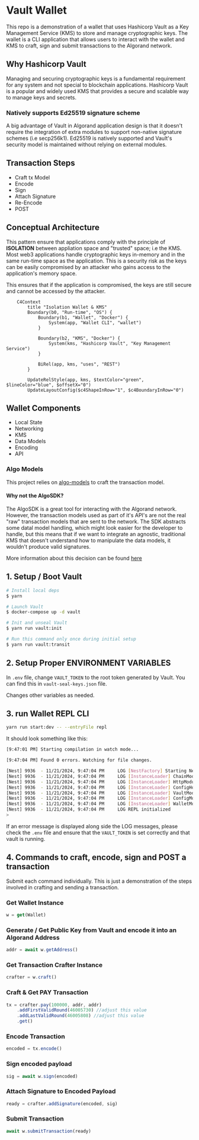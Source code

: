 # Vault Wallet

This repo is a demonstration of a wallet that uses Hashicorp Vault as a Key Management Service (KMS) to store and manage cryptographic keys. The wallet is a CLI application that allows users to interact with the wallet and KMS to craft, sign and submit transactions to the Algorand network.

## Why Hashicorp Vault

Managing and securing cryptographic keys is a fundamental requirement for any system and not special to blockchain applications. 
Hashicorp Vault is a popular and widely used KMS that provides a secure and scalable way to manage keys and secrets.

### Natively supports Ed25519 signature scheme

A big advantage of Vault in Algorand application design is that it doesn't require the integration of extra modules to support non-native signature schemes (i.e secp256k1).
Ed25519 is natively supported and Vault's security model is maintained without relying on external modules.

## Transaction Steps
- Craft tx Model
- Encode
- Sign
- Attach Signature
- Re-Encode
- POST

## Conceptual Architecture

This pattern ensure that applications comply with the principle of **ISOLATION** between appliation space and "trusted" space; i.e the KMS.
Most web3 applications handle cryptographic keys in-memory and in the same run-time space as the application. This is a security risk as the keys can be easily compromised by an attacker who gains access to the application's memory space.

This ensures that if the application is compromised, the keys are still secure and cannot be accessed by the attacker.

```mermaid
    C4Context
        title "Isolation Wallet & KMS"
        Boundary(b0, "Run-time", "OS") {
            Boundary(b1, "Wallet", "Docker") {
                System(app, "Wallet CLI", "wallet")
            }

            Boundary(b2, "KMS", "Docker") {
                System(kms, "Hashicorp Vault", "Key Management Service")
            }

            BiRel(app, kms, "uses", "REST")
        }

        UpdateRelStyle(app, kms, $textColor="green", $lineColor="blue", $offsetX="0")
        UpdateLayoutConfig($c4ShapeInRow="1", $c4BoundaryInRow="0")

```

## Wallet Components
- Local State
- Networking
- KMS
- Data Models
- Encoding
- API

### Algo Models

This project relies on [algo-models](https://www.npmjs.com/package/@algorandfoundation/algo-models) to craft the transaction model.

#### Why not the AlgoSDK? 

The AlgoSDK is a great tool for interacting with the Algorand network. However, the transaction models
used as part of it's API's are not the real "raw" transaction models that are sent to the network. The SDK abstracts some datal model handling, which might look easier for the developer to handle, but
this means that if we want to integrate an agnostic, traditional KMS that doesn't understand how to manipulate the data models, it wouldn't produce valid signatures.

More information about this decision can be found [here](https://github.com/algorandfoundation/algo-models)


## 1. Setup / Boot Vault

```bash
# Install local deps
$ yarn

# Launch Vault
$ docker-compose up -d vault

# Init and unseal Vault
$ yarn run vault:init

# Run this command only once during initial setup
$ yarn run vault:transit


``` 

## 2. Setup Proper ENVIRONMENT VARIABLES

In `.env` file, change `VAULT_TOKEN` to the root token generated by Vault. You can find this in `vault-seal-keys.json` file.

Changes other variables as needed.

## 3. run Wallet REPL CLI

```bash
yarn run start:dev -- --entryFile repl 
```

It should look something like this:

```bash
[9:47:01 PM] Starting compilation in watch mode...

[9:47:04 PM] Found 0 errors. Watching for file changes.

[Nest] 9936  - 11/21/2024, 9:47:04 PM     LOG [NestFactory] Starting Nest application...
[Nest] 9936  - 11/21/2024, 9:47:04 PM     LOG [InstanceLoader] ChainModule dependencies initialized
[Nest] 9936  - 11/21/2024, 9:47:04 PM     LOG [InstanceLoader] HttpModule dependencies initialized
[Nest] 9936  - 11/21/2024, 9:47:04 PM     LOG [InstanceLoader] ConfigHostModule dependencies initialized
[Nest] 9936  - 11/21/2024, 9:47:04 PM     LOG [InstanceLoader] VaultModule dependencies initialized
[Nest] 9936  - 11/21/2024, 9:47:04 PM     LOG [InstanceLoader] ConfigModule dependencies initialized
[Nest] 9936  - 11/21/2024, 9:47:04 PM     LOG [InstanceLoader] WalletModule dependencies initialized
[Nest] 9936  - 11/21/2024, 9:47:04 PM     LOG REPL initialized
> 

```

If an error message is displayed along side the LOG messages, please check the `.env` file and ensure that the `VAULT_TOKEN` is set correctly and that vault is running. 


## 4. Commands to craft, encode, sign and POST a transaction

Submit each command individually. This is just a demonstration of the steps involved in crafting and sending a transaction.


### Get Wallet Instance
```ts
w = get(Wallet) 

```

### Generate / Get Public Key from Vault and encode it into an Algorand Address
```ts
addr = await w.getAddress() 
```

### Get Transaction Crafter Instance

```ts
crafter = w.craft() 
```

### Craft & Get PAY Transaction

```ts
tx = crafter.pay(100000, addr, addr)
    .addFirstValidRound(46005730) //adjust this value
    .addLastValidRound(46005808) //adjust this value
    .get()
```

### Encode Transaction

```ts
encoded = tx.encode()
```

### Sign encoded payload
    
```ts
sig = await w.sign(encoded)
```

### Attach Signature to Encoded Payload

```ts
ready = crafter.addSignature(encoded, sig)
```

### Submit Transaction

```ts
await w.submitTransaction(ready)
```